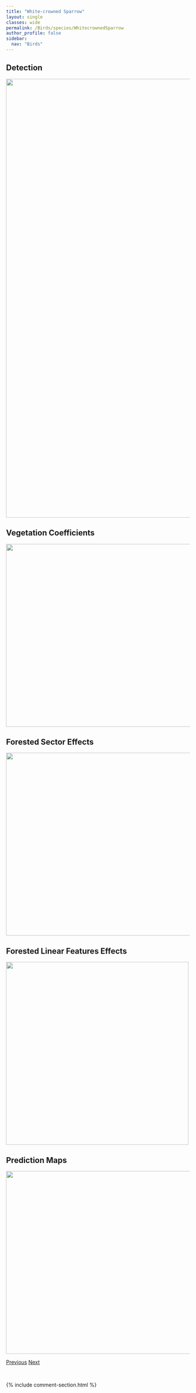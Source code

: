 ```yaml
---
title: "White-crowned Sparrow"
layout: single
classes: wide
permalink: /Birds/species/WhitecrownedSparrow
author_profile: false
sidebar:
  nav: "Birds"
---
```


<h2>Detection</h2>

<a href="https://drive.google.com/uc?export=view&id=1NcvE2c-2E_p6gkr3W3s8ddbwtpJ_Pbuk">
<img src="https://drive.google.com/uc?export=view&id=1NcvE2c-2E_p6gkr3W3s8ddbwtpJ_Pbuk" height = "1200" width = "800">
</a>


<h2>Vegetation Coefficients</h2>

<a href="https://drive.google.com/uc?export=view&id=1nfi0TylmREhxIkRXB0BdLgsJxguFfDzE">
<img src="https://drive.google.com/uc?export=view&id=1nfi0TylmREhxIkRXB0BdLgsJxguFfDzE" height = "500" width = "1000">
</a>


<h2>Forested Sector Effects</h2>

<a href="https://drive.google.com/uc?export=view&id=1GflAXo2QGnpRGdYqCLZbOgDllG0I578L">
<img src="https://drive.google.com/uc?export=view&id=1GflAXo2QGnpRGdYqCLZbOgDllG0I578L" height = "500" width = "1000">
</a>


<h2>Forested Linear Features Effects</h2>

<a href="https://drive.google.com/uc?export=view&id=1tcYDUifVXFDpzD-Kmvi2pmEz5parPDrx">
<img src="https://drive.google.com/uc?export=view&id=1tcYDUifVXFDpzD-Kmvi2pmEz5parPDrx" height = "500" width = "500">
</a>


<h2>Prediction Maps</h2>

<a href="https://drive.google.com/uc?export=view&id=141uKs_ZrWuztoChdN9Z1Bgy8ENgsoVQG">
<img src="https://drive.google.com/uc?export=view&id=141uKs_ZrWuztoChdN9Z1Bgy8ENgsoVQG" height = "500" width = "1000">
</a>


<a href="/DevelopmentWebsite/Birds/species/WhitebreastedNuthatch" class="pagination--pager" title="Sitta carolinensis">Previous</a> <a href="/DevelopmentWebsite/Birds/species/WesternGrebe" class="pagination--pager" title="Aechmophorus occidentalis">Next</a>

<p>&nbsp;</p>

{% include comment-section.html %}
